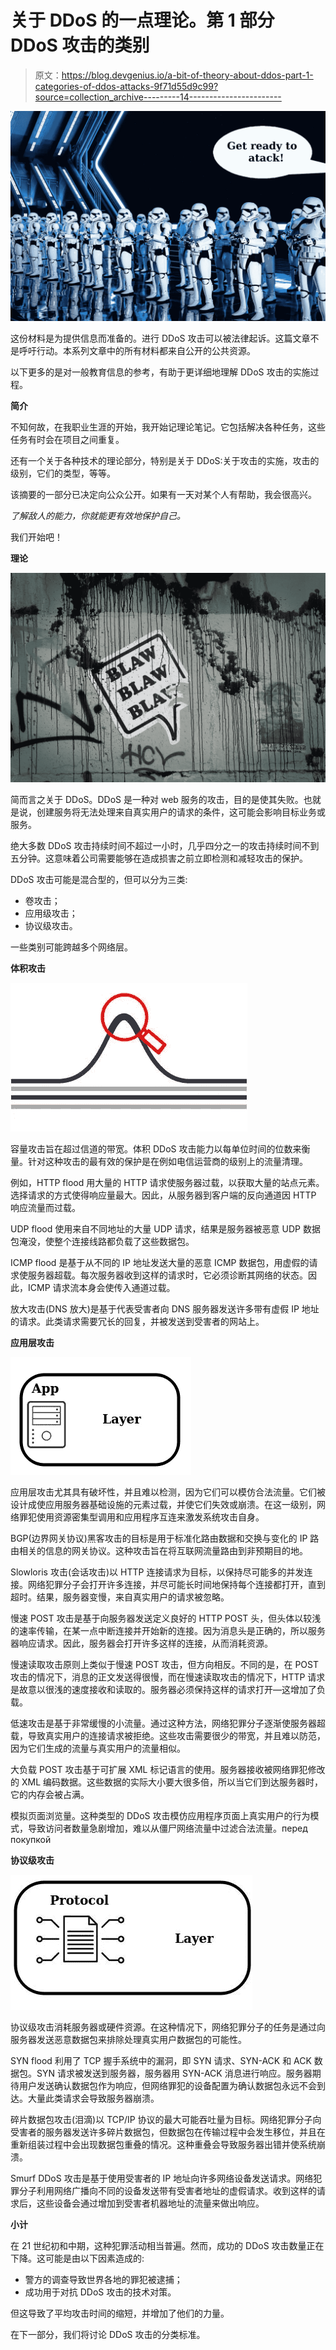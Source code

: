 # 关于 DDoS 的一点理论。第 1 部分 DDoS 攻击的类别

> 原文：<https://blog.devgenius.io/a-bit-of-theory-about-ddos-part-1-categories-of-ddos-attacks-9f71d55d9c99?source=collection_archive---------14----------------------->

![](img/4570245d4d0d609ba9211dbfa941b244.png)

这份材料是为提供信息而准备的。进行 DDoS 攻击可以被法律起诉。这篇文章不是呼吁行动。本系列文章中的所有材料都来自公开的公共资源。

以下更多的是对一般教育信息的参考，有助于更详细地理解 DDoS 攻击的实施过程。

**简介**

不知何故，在我职业生涯的开始，我开始记理论笔记。它包括解决各种任务，这些任务有时会在项目之间重复。

还有一个关于各种技术的理论部分，特别是关于 DDoS:关于攻击的实施，攻击的级别，它们的类型，等等。

该摘要的一部分已决定向公众公开。如果有一天对某个人有帮助，我会很高兴。

*了解敌人的能力，你就能更有效地保护自己。*

我们开始吧！

**理论**

![](img/8371f37d1d925d6e5937511f35f86b92.png)

简而言之关于 DDoS。DDoS 是一种对 web 服务的攻击，目的是使其失败。也就是说，创建服务将无法处理来自真实用户的请求的条件，这可能会影响目标业务或服务。

绝大多数 DDoS 攻击持续时间不超过一小时，几乎四分之一的攻击持续时间不到五分钟。这意味着公司需要能够在造成损害之前立即检测和减轻攻击的保护。

DDoS 攻击可能是混合型的，但可以分为三类:

*   卷攻击；
*   应用级攻击；
*   协议级攻击。

一些类别可能跨越多个网络层。

**体积攻击**

![](img/6f0c82c7790dc0fda4da5fab3e13eee4.png)

容量攻击旨在超过信道的带宽。体积 DDoS 攻击能力以每单位时间的位数来衡量。针对这种攻击的最有效的保护是在例如电信运营商的级别上的流量清理。

例如，HTTP flood 用大量的 HTTP 请求使服务器过载，以获取大量的站点元素。选择请求的方式使得响应量最大。因此，从服务器到客户端的反向通道因 HTTP 响应流量而过载。

UDP flood 使用来自不同地址的大量 UDP 请求，结果是服务器被恶意 UDP 数据包淹没，使整个连接线路都负载了这些数据包。

ICMP flood 是基于从不同的 IP 地址发送大量的恶意 ICMP 数据包，用虚假的请求使服务器超载。每次服务器收到这样的请求时，它必须诊断其网络的状态。因此，ICMP 请求流本身会使传入通道过载。

放大攻击(DNS 放大)是基于代表受害者向 DNS 服务器发送许多带有虚假 IP 地址的请求。此类请求需要冗长的回复，并被发送到受害者的网站上。

**应用层攻击**

![](img/a7d7b7610c811ea59ef5919cc9a21cbb.png)

应用层攻击尤其具有破坏性，并且难以检测，因为它们可以模仿合法流量。它们被设计成使应用服务器基础设施的元素过载，并使它们失效或崩溃。在这一级别，网络罪犯使用资源密集型调用和应用程序互连来激发系统攻击自身。

BGP(边界网关协议)黑客攻击的目标是用于标准化路由数据和交换与变化的 IP 路由相关的信息的网关协议。这种攻击旨在将互联网流量路由到非预期目的地。

Slowloris 攻击(会话攻击)以 HTTP 连接请求为目标，以保持尽可能多的并发连接。网络犯罪分子会打开许多连接，并尽可能长时间地保持每个连接都打开，直到超时。结果，服务器变慢，来自真实用户的请求被忽略。

慢速 POST 攻击是基于向服务器发送定义良好的 HTTP POST 头，但头体以较浅的速率传输，在某一点中断连接并开始新的连接。因为消息头是正确的，所以服务器响应请求。因此，服务器会打开许多这样的连接，从而消耗资源。

慢速读取攻击原则上类似于慢速 POST 攻击，但方向相反。不同的是，在 POST 攻击的情况下，消息的正文发送得很慢，而在慢速读取攻击的情况下，HTTP 请求是故意以很浅的速度接收和读取的。服务器必须保持这样的请求打开—这增加了负载。

低速攻击是基于非常缓慢的小流量。通过这种方法，网络犯罪分子逐渐使服务器超载，导致真实用户的连接请求被拒绝。这些攻击需要很少的带宽，并且难以防范，因为它们生成的流量与真实用户的流量相似。

大负载 POST 攻击基于可扩展 XML 标记语言的使用。服务器接收被网络罪犯修改的 XML 编码数据。这些数据的实际大小要大很多倍，所以当它们到达服务器时，它的内存会被占满。

模拟页面浏览量。这种类型的 DDoS 攻击模仿应用程序页面上真实用户的行为模式，导致访问者数量急剧增加，难以从僵尸网络流量中过滤合法流量。перед покупкой

**协议级攻击**

![](img/02fabc147c92c501533778abdefc5ab0.png)

协议级攻击消耗服务器或硬件资源。在这种情况下，网络犯罪分子的任务是通过向服务器发送恶意数据包来排除处理真实用户数据包的可能性。

SYN flood 利用了 TCP 握手系统中的漏洞，即 SYN 请求、SYN-ACK 和 ACK 数据包。SYN 请求被发送到服务器，服务器用 SYN-ACK 消息进行响应。服务器期待用户发送确认数据包作为响应，但网络罪犯的设备配置为确认数据包永远不会到达。大量此类请求会导致服务器崩溃。

碎片数据包攻击(泪滴)以 TCP/IP 协议的最大可能吞吐量为目标。网络犯罪分子向受害者的服务器发送许多碎片数据包，但数据包在传输过程中会发生移位，并且在重新组装过程中会出现数据包重叠的情况。这种重叠会导致服务器出错并使系统崩溃。

Smurf DDoS 攻击是基于使用受害者的 IP 地址向许多网络设备发送请求。网络犯罪分子利用网络广播向不同的设备发送带有受害者地址的虚假请求。收到这样的请求后，这些设备会通过增加到受害者机器地址的流量来做出响应。

**小计**

在 21 世纪初和中期，这种犯罪活动相当普遍。然而，成功的 DDoS 攻击数量正在下降。这可能是由以下因素造成的:

*   警方的调查导致世界各地的罪犯被逮捕；
*   成功用于对抗 DDoS 攻击的技术对策。

但这导致了平均攻击时间的缩短，并增加了他们的力量。

在下一部分，我们将讨论 DDoS 攻击的分类标准。